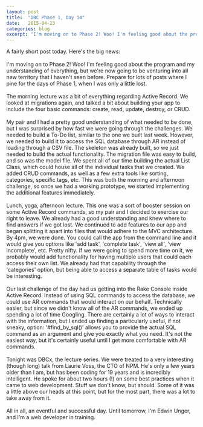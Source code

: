 ```yaml
---
layout: post
title:  "DBC Phase 1, Day 14"
date:   2015-04-23
categories: blog
excerpt: "I'm moving on to Phase 2! Woo! I'm feeling good about the program and my understanding of everything, but we're now going to be venturing into all new territory that I haven't seen before. Prepare for lots of posts where I pine for the days of Phase 1, when I was only a little lost. The morning lecture was a bit of everything regarding Active Record. We looked at migrations again, and talked a bit about building your app to include the four basic commands: create, read, update, destroy, or CRUD."
---
```


A fairly short post today. Here's the big news:
<br>
<br>
I'm moving on to Phase 2! Woo! I'm feeling good about the program and my understanding of everything, but we're now going to be venturing into all new territory that I haven't seen before. Prepare for lots of posts where I pine for the days of Phase 1, when I was only a little lost.
<br>
<br>
The morning lecture was a bit of everything regarding Active Record. We looked at migrations again, and talked a bit about building your app to include the four basic commands: create, read, update, destroy, or CRUD.
<br>
<br>
My pair and I had a pretty good understanding of what needed to be done, but I was surprised by how fast we were going through the challenges. We needed to build a To-Do list, similar to the one we built last week. However, we needed to build it to access the SQL database through AR instead of loading through a CSV file. The skeleton was already built, so we just needed to build the actual functionality. The migration file was easy to build, and so was the model file. We spent all of our time building the actual List Class, which could house all of the individual tasks that we created. We added CRUD commands, as well as a few extra tools like sorting, categories, specific tags, etc. This was both the morning and afternoon challenge, so once we had a working prototype, we started implementing the additional features immediately.
<br>
<br>
Lunch, yoga, afternoon lecture. This one was a sort of booster session on some Active Record commands, so my pair and I decided to exercise our right to leave. We already had a good understanding and knew where to find answers if we got lost. We continued to add features to our app and began splitting it apart into files that would adhere to the MVC architecture. By 4pm, we were done. You could call the app from the command line and it would give you options like 'add task', 'complete task', 'view all', 'view incomplete', etc. Pretty nifty. If we were going to spend more time on it, we probably would add functionality for having multiple users that could each access their own list. We already had that capability through the 'categories' option, but being able to access a separate table of tasks would be interesting.
<br>
<br>
Our last challenge of the day had us getting into the Rake Console inside Active Record. Instead of using SQL commands to access the database, we could use AR commands that would interact on our behalf. Technically easier, but since we didn't know all of the AR commands, we ended up spending a lot of time Googling. There are certainly a lot of ways to interact with the information, but I ended up finding a particularly useful, if not sneaky, option: '#find_by_sql()' allows you to provide the actual SQL command as an argument and give you exactly what you need. It's not the easiest way, but it's certainly useful until I get more comfortable with AR commands.
<br>
<br>
Tonight was DBCx, the lecture series. We were treated to a very interesting (though long) talk from Laurie Voss, the CTO of NPM. He's only a few years older than I am, but has been coding for 19 years and is incredibly intelligent. He spoke for about two hours (!) on some best practices when it came to web development. Stuff we don't know, but should. Some of it was a little above our heads at this point, but for the most part, there was a lot to take away from it.
<br>
<br>
All in all, an eventful and successful day. Until tomorrow, I'm Edwin Unger, and I'm a web developer in training.